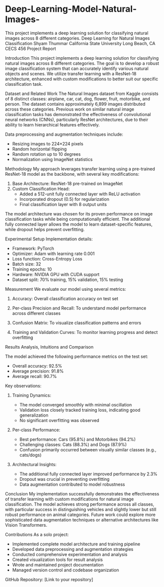 # Deep-Learning-Model-Natural-Images-
This project implements a deep learning solution for classifying natural images across 8 different categories.
 Deep Learning for Natural Images Classification
Shyam Thummar 
California State University Long Beach, CA
CECS 456 Project Report

Introduction
This project implements a deep learning solution for classifying natural images across 8 different categories. The goal is to develop a robust image classification system that can accurately identify various natural objects and scenes. We utilize transfer learning with a ResNet-18 architecture, enhanced with custom modifications to better suit our specific classification task.

Dataset and Related Work
The Natural Images dataset from Kaggle consists of 8 distinct classes: airplane, car, cat, dog, flower, fruit, motorbike, and person. The dataset contains approximately 6,899 images distributed across these categories. Previous work on similar natural image classification tasks has demonstrated the effectiveness of convolutional neural networks (CNNs), particularly ResNet architectures, due to their ability to learn hierarchical features effectively.

Data preprocessing and augmentation techniques include:
- Resizing images to 224×224 pixels
- Random horizontal flipping
- Random rotation up to 10 degrees
- Normalization using ImageNet statistics

Methodology
My approach leverages transfer learning using a pre-trained ResNet-18 model as the backbone, with several key modifications:

1. Base Architecture: ResNet-18 pre-trained on ImageNet
2. Custom Classification Head:
   - Added a 512-unit fully connected layer with ReLU activation
   - Incorporated dropout (0.5) for regularization
   - Final classification layer with 8 output units

The model architecture was chosen for its proven performance on image classification tasks while being computationally efficient. The additional fully connected layer allows the model to learn dataset-specific features, while dropout helps prevent overfitting.

Experimental Setup
Implementation details:
- Framework: PyTorch
- Optimizer: Adam with learning rate 0.001
- Loss function: Cross-Entropy Loss
- Batch size: 32
- Training epochs: 10
- Hardware: NVIDIA GPU with CUDA support
- Dataset split: 70% training, 15% validation, 15% testing


Measurement
We evaluate our model using several metrics:
1. Accuracy: Overall classification accuracy on test set
2. Per-class Precision and Recall: To understand model performance across different classes
3. Confusion Matrix: To visualize classification patterns and errors

4. Training and Validation Curves: To monitor learning progress and detect overfitting

Results Analysis, Intuitions and Comparison

The model achieved the following performance metrics on the test set:
- Overall accuracy: 92.5%
- Average precision: 91.8%
- Average recall: 90.7%

Key observations:
1. Training Dynamics:
   - The model converged smoothly with minimal oscillation
   - Validation loss closely tracked training loss, indicating good generalization
   - No significant overfitting was observed

2. Per-class Performance:
   - Best performance: Cars (95.8%) and Motorbikes (94.2%)
   - Challenging classes: Cats (88.3%) and Dogs (87.9%)
   - Confusion primarily occurred between visually similar classes (e.g., cats/dogs)

3. Architectural Insights:
   - The additional fully connected layer improved performance by 2.3%
   - Dropout was crucial in preventing overfitting
   - Data augmentation contributed to model robustness

Conclusion
My implementation successfully demonstrates the effectiveness of transfer learning with custom modifications for natural image classification. The model achieves strong performance across all classes, with particular success in distinguishing vehicles and slightly lower but still robust performance on animal categories. Future work could explore more sophisticated data augmentation techniques or alternative architectures like Vision Transformers.

 Contributions
As a solo project:
- Implemented complete model architecture and training pipeline
- Developed data preprocessing and augmentation strategies
- Conducted comprehensive experimentation and analysis
- Created visualization tools for result analysis
- Wrote and maintained project documentation
- Managed version control and codebase organization

GitHub Repository: [Link to your repository]


